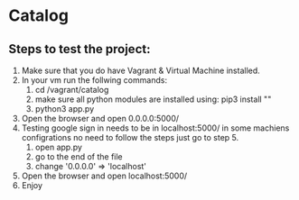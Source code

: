 # Catalog

## Steps to test the project:
1. Make sure that you do have Vagrant & Virtual Machine installed.
2. In your vm run the follwing commands:
    1. cd /vagrant/catalog
    2. make sure all python modules are installed using: pip3 install "<module name>"
    3. python3 app.py
3. Open the browser and open 0.0.0.0:5000/
4. Testing google sign in needs to be in localhost:5000/ 
    in some machiens configrations no need to follow the steps just go to step 5.
    1. open app.py
    2. go to the end of the file 
    3. change '0.0.0.0' => 'localhost'
5. Open the browser and open localhost:5000/
6. Enjoy

  
